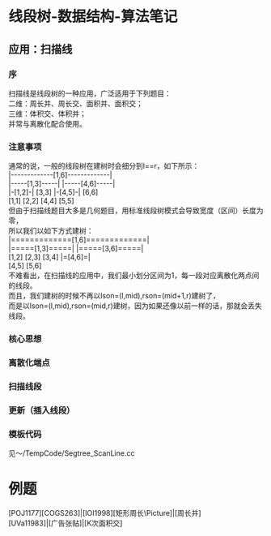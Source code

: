 # 线段树-数据结构-算法笔记
## 应用：扫描线
### 序
扫描线是线段树的一种应用，广泛适用于下列题目：  
二维：周长并、周长交、面积并、面积交；  
三维：体积交、体积并；  
并常与离散化配合使用。  
### 注意事项
通常的说，一般的线段树在建树时会细分到l==r，如下所示：  
              |-------------[1,6]-------------|  
      |-----[1,3]-----|               |-----[4,6]-----|  
  |-[1,2]-|         [3,3]         |-[4,5]-|         [6,6]  
[1,1]   [2,2]                   [4,4]   [5,5]  
但由于扫描线题目大多是几何题目，用标准线段树模式会导致宽度（区间）长度为零，  
所以我们以如下方式建树：  
              |=============[1,6]=============|  
      |=====[1,3]=====|               |=====[3,6]=====|  
    [1,2]           [2,3]           [3,4]         |=[4,6]=|  
                                                [4,5]   [5,6]  
不难看出，在扫描线的应用中，我们最小划分区间为1，每一段对应离散化两点间的线段。  
而且，我们建树的时候不再以lson=(l,mid),rson=(mid+1,r)建树了，  
而是以lson=(l,mid),rson=(mid,r)建树，因为如果还像以前一样的话，那就会丢失线段。  
### 核心思想
### 离散化端点
### 扫描线段
### 更新（插入线段）
### 模板代码
见～/TempCode/Segtree_ScanLine.cc  
# 例题
[POJ1177][COGS263]|[IOI1998][矩形周长\Picture]|[周长并]  
[UVa11983]|[广告张贴]|[K次面积交]  